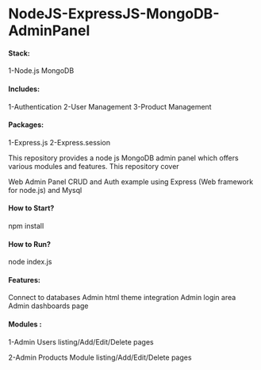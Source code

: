 # NodeJS-ExpressJS-MongoDB-AdminPanel

#### Stack:
1-Node.js
MongoDB

#### Includes:

1-Authentication
2-User Management
3-Product Management

#### Packages:
 1-Express.js
 2-Express.session

 
This repository provides a node js MongoDB admin panel which offers various modules and features. This repository cover

Web Admin Panel CRUD and Auth example using Express (Web framework for node.js) and Mysql

#### How to Start?

npm install

#### How to Run?

node index.js

#### Features:

Connect to databases
Admin html theme integration
Admin login area
Admin dashboards page

#### Modules :

1-Admin Users listing/Add/Edit/Delete pages


2-Admin Products Module listing/Add/Edit/Delete pages
